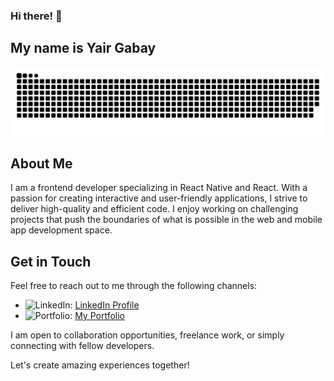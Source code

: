 ### Hi there! 👋

## My name is Yair Gabay

<picture>
  <source media="(prefers-color-scheme: dark)" srcset="https://raw.githubusercontent.com/platane/platane/output/github-contribution-grid-snake-dark.svg">
  <source media="(prefers-color-scheme: light)" srcset="https://raw.githubusercontent.com/platane/platane/output/github-contribution-grid-snake.svg">
  <img alt="GitHub contribution grid snake animation" src="https://raw.githubusercontent.com/platane/platane/output/github-contribution-grid-snake.svg">
</picture>


## About Me

I am a frontend developer specializing in React Native and React. With a passion for creating interactive and user-friendly applications, I strive to deliver high-quality and efficient code. I enjoy working on challenging projects that push the boundaries of what is possible in the web and mobile app development space.


## Get in Touch

Feel free to reach out to me through the following channels:

- ![LinkedIn](https://img.shields.io/badge/LinkedIn-%230077B5?logo=linkedin&logoColor=white): [LinkedIn Profile](https://www.linkedin.com/in/yair-gabay-aba1b8207)
- ![Portfolio](https://img.shields.io/badge/Portfolio-%23339933?logo=google-chrome&logoColor=white): [My Portfolio](https://yair8520.github.io/MyPortfolio)

I am open to collaboration opportunities, freelance work, or simply connecting with fellow developers.

Let's create amazing experiences together!
